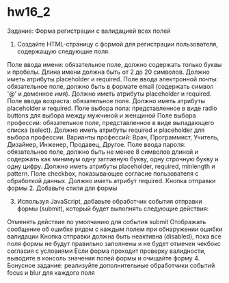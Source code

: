 # hw16_2

Задание: Форма регистрации с валидацией всех полей

1. Создайте HTML-страницу с формой для регистрации пользователя, содержащую следующие поля:

Поле ввода имени: обязательное поле, должно содержать только буквы и пробелы. Длина имени должна быть от 2 до 20 символов. Должно иметь атрибуты placeholder и required.
Поле ввода электронной почты: обязательное поле, должно быть в формате email (содержать символ '@' и доменное имя). Должно иметь атрибуты placeholder и required.
Поле ввода возраста: обязательное поле. Должно иметь атрибуты placeholder и required.
Поле выбора пола: представленное в виде radio buttons для выбора между мужчиной и женщиной
Поле выбора профессии: обязательное поле, представленное в виде выпадающего списка (select). Должно иметь атрибуты required и placeholder для выбора профессии. Варианты профессий: Врач, Программист, Учитель, Дизайнер, Инженер, Продавец, Другое.
Поле ввода пароля: обязательное поле, должно быть не менее 8 символов длиной и содержать как минимум одну заглавную букву, одну строчную букву и одну цифру. Должно иметь атрибуты placeholder, required, minlength и pattern.
Поле checkbox, показывающее согласие пользователя с обработкой данных. Должно иметь атрибут required.
Кнопка отправки формы 2. Добавьте стили для формы

3. Используя JavaScript, добавьте обработчик события отправки формы (submit), который будет выполнять следующие действия:

Отменять действие по умолчанию для события submit
Отображать сообщение об ошибке рядом с каждым полем при обнаружении ошибки валидации
Кнопка отправки должна быть неактивна (disabled), пока все поля формы не будут правильно заполнены и не будет отмечен чекбокс согласия с условиями
Если форма проходит проверку валидности, выводите в консоль значения полей формы и очищайте форму 4. Бонусное задание: реализуйте дополнительные обработчики событий focus и blur для каждого поля
